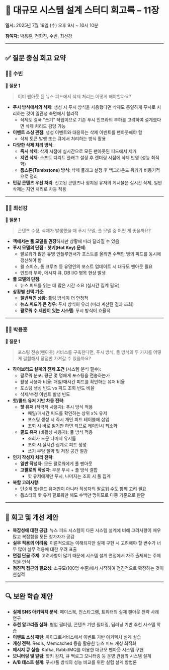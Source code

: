 # 🧾 대규모 시스템 설계 스터디 회고록 – 11장

**일시:** 2025년 7월 16일 (수) 오후 9시 ~ 10시 10분

**참여자:** 박용훈, 전희진, 수빈, 최선강

---

## ✅ 질문 중심 회고 요약

### 🧑‍💻 수빈

**💬 질문 1**

> 이미 팬아웃 된 뉴스 피드에서 삭제 처리는 어떻게 해야할까요?

* **푸시 방식에서의 삭제**: 생성 시 푸시 방식을 사용했다면 삭제도 동일하게 푸시로 처리하는 것이 일관성 측면에서 합리적
  * 삭제도 결국 "쓰기" 작업이므로 기존 푸시 인프라의 부하를 고려하여 설계했다면 삭제 처리도 감당 가능
* **이벤트 소싱 관점**: 생성 이벤트와 대응하는 삭제 이벤트를 팬아웃해야 함
  * 삭제 토큰 발행 또는 큐에서 처리하는 방식 활용
* **다양한 삭제 처리 방식**:
  * **즉시 삭제**: 삭제 시점에 실시간으로 모든 팬아웃된 피드에서 제거
  * **지연 삭제**: 소프트 디리트 플래그 설정 후 렌더링 시점에 삭제 반영 (성능 최적화)
  * **톰스톤(Tombstone) 방식**: 삭제 플래그 설정 후 백그라운드 워커가 비동기적으로 정리
* **민감 콘텐츠 우선 처리**: 신고된 콘텐츠나 정지된 유저의 게시물은 실시간 삭제, 일반 삭제는 지연 처리로 차등 적용


---

### 🧑‍💻 최선강

**💬 질문 1**

> 콘텐츠 수정, 삭제가 발생했을 때 푸시 모델, 풀 모델 중 어떤 게 좋을까요?

* **책에서는 풀 모델을 권장**하지만 상황에 따라 달라질 수 있음
* **푸시 모델의 단점 - 핫키(Hot Key) 문제**:
  * 팔로워가 많은 유명 인플루언서가 포스트를 올리면 수백만 명의 피드를 동시에 갱신해야 함
  * 윌 스미스, 톰 크루즈 등 유명인의 포스트 업데이트 시 대규모 팬아웃 필요
  * 인프라 부하, 메시지 큐, DB I/O 병목 현상 발생
* **풀 모델의 단점**:
  * 뉴스 피드를 읽는 데 많은 시간 소요 (실시간 집계 필요)
* **상황별 선택 기준**:
  * **일반적인 상황**: 풀링 방식이 더 안정적
  * **뉴스 피드가 큰 경우**: 푸시 방식이 유리 (미리 계산된 결과 조회)
  * **팔로워 수 제한이 있는 시스템**: 푸시 방식이 효율적

---

### 🧑‍💻 박용훈

**💬 질문 1**

> 포스팅 전송(팬아웃) 서비스를 구축한다면, 푸시 방식, 풀 방식의 두 가지를 어떻게 결합해서 장점만 가져갈 수 있을까요?

* **하이브리드 설계의 전제 조건** (시스템 분석 필수):
  * 팔로워 분포: 평균 몇 명에게 포스팅을 전송하는가
  * 활성 사용자 비율: 매일/매시간 피드를 확인하는 유저 비율
  * 포스팅 생성 빈도 vs 피드 조회 빈도 비율
  * 삭제/수정 이벤트 발생 빈도
* **핫/콜드 유저 기반 차등 전략**:
  * **핫 유저** (적극적 사용자): 푸시 방식 적용
    * 매일/매시간 피드를 확인하는 상위 x% 유저
    * 포스팅 생성 시 즉시 개인 피드 테이블에 삽입
    * 조회 시 바로 읽기만 하면 되므로 레이턴시 최소화
  * **콜드 유저** (비활성 사용자): 풀 방식 적용
    * 조회가 드문 나머지 유저들
    * 조회 시 실시간 집계로 피드 생성
    * 쓰기 부담 절약 및 저장 공간 절감
* **인기 작성자 처리 전략**:
  * **일반 작성자**: 모든 팔로워에게 풀 팬아웃
  * **고팔로워 작성자**: 부분 푸시 + 풀 방식 결합
    * 핫 유저에게만 푸시, 나머지는 조회 시 풀 집계
* **복합 고려사항**:
  * 단순히 핫/콜드 유저만이 아니라 작성자의 팔로워 수도 함께 고려 필요
  * 톱스타의 핫 유저 팔로워만 해도 수백만 명이므로 다중 기준으로 판단

---

## 📝 회고 및 개선 제안

* **복잡성에 대한 공감**: 뉴스 피드 시스템이 다른 시스템 설계에 비해 고려사항이 매우 많고 복잡함을 모든 참가자가 공감
* **실무 적용의 어려움**: 이론적으로는 이해되지만 실제 구현 시 고려해야 할 변수가 너무 많아 실무 적용에 대한 우려 표출
* **면접 단골 주제**: 고려사항이 많기 때문에 시스템 설계 면접에서 자주 출제되는 주제임을 인식
* **점진적 접근의 필요성**: 소규모(100명 수준)에서 시작하여 점진적으로 확장하는 것이 현실적

---

## 🔍 보완 학습 제안

* **실제 SNS 아키텍처 분석**: 페이스북, 인스타그램, 트위터의 실제 팬아웃 전략 사례 연구
* **추천 알고리즘 심화**: 협업 필터링, 콘텐츠 기반 필터링, 딥러닝 기반 추천 시스템 학습
* **이벤트 소싱 패턴**: 마이크로서비스에서 이벤트 기반 아키텍처 설계 실습
* **캐싱 전략**: Redis, Memcached 등을 활용한 뉴스 피드 캐싱 최적화
* **메시지 큐 실습**: Kafka, RabbitMQ를 이용한 대규모 팬아웃 시스템 구현
* **모니터링 및 알람**: 핫키 감지, 큐 백로그 모니터링 등 운영 관점의 시스템 설계
* **A/B 테스트 설계**: 푸시/풀 방식의 성능 비교를 위한 실험 설계 방법론